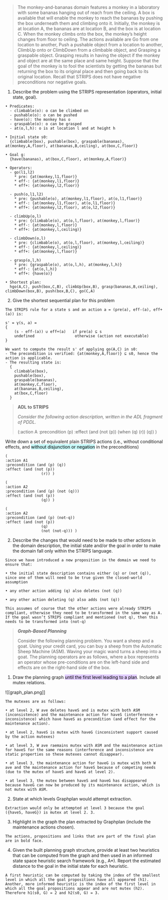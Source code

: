 
>The monkey-and-bananas domain features a monkey in a laboratory with some bananas hanging out of reach from the ceiling. A box is available that will enable the monkey to reach the bananas by pushing the box underneath them and climbing onto it. Initially, the monkey is at location A, the bananas are at location B, and the box is at location C. When the monkey climbs onto the box, the monkey’s height changes from floor to ceiling. The actions available are Go from one location to another, Push a pushable object from a location to another, ClimbUp onto or ClimbDown from a climbable object, and Grasping a graspable object. Grasping results in having the object if the monkey and object are at the same place and same height. Suppose that the goal of the monkey is to fool the scientists by getting the bananas but returning the box to its original place and then going back to its original location. Recall that STRIPS does not have negative preconditions nor negative goals.


1. Describe the problem using the STRIPS representation (operators, initial state, goal).

```
• Predicates:
  - climbable(o): o can be climbed on
  - pushable(o): o can be pushed
  - have(o): the monkey has o
  - graspable(o): o can be grasped
  - at(o,l,h): o is at location l and at height h

• Initial state s0:
  {climbable(box), pushable(box), graspable(bananas), at(monkey,A,floor), at(bananas,B,ceiling), at(box,C,floor)}

• Goal g:
  {have(bananas), at(box,C,floor), at(monkey,A,floor)}

• Operators:
  - go(l1,l2)
    * pre: {at(monkey,l1,floor)}
    * eff-: {at(monkey,l1,floor)}
    * eff+: {at(monkey,l2,floor)}

  - push(o,l1,l2)
    * pre: {pushable(o), at(monkey,l1,floor), at(o,l1,floor)}
    * eff-: {at(monkey,l1,floor), at(o,l1,floor)}
    * eff+: {at(monkey,l2,floor), at(o,l2,floor)}

  - climbUp(o,l)
    * pre: {climbable(o), at(o,l,floor), at(monkey,l,floor)}
    * eff-: {at(monkey,l,floor)}
    * eff+: {at(monkey,l,ceiling)}

  - climbDown(o,l)
    * pre: {climbable(o), at(o,l,floor), at(monkey,l,ceiling)}
    * eff-: {at(monkey,l,ceiling)}
    * eff+: {at(monkey,l,floor)}

  - grasp(o,l,h)
    * pre: {graspable(o), at(o,l,h), at(monkey,l,h)}
    * eff-: {at(o,l,h)}
    * eff+: {have(o)}

• Shortest plan:
  hgo(A,C), push(box,C,B), climbUp(box,B), grasp(bananas,B,ceiling), climbDown(box,B), push(box,B,C), go(C,A)
```

2. Give the shortest sequential plan for this problem

```
The STRIPS rule for a state s and an action a = (pre(a), eff-(a), eff+(a)) is:

s' = γ(s, a) = 
{
    (s - eff-(a)) ∪ eff+(a)   if pre(a) ⊆ s
    undefined                  otherwise (action not executable)
}

We want to compute the result s' of applying go(A,C) in s0:
- The precondition is verified: {at(monkey,A,floor)} ⊆ s0, hence the action is applicable.
- The resulting state is:
  {
    climbable(box),
    pushable(box),
    graspable(bananas),
    at(monkey,C,floor),
    at(bananas,B,ceiling),
    at(box,C,floor)
  }
```


> **ADL to STRIPS** 
> 
> *Consider the following action description, written in the ADL fragment of PDDL.* 
> 
> (:action A 
> :precondition (p)
> :effect (and (not (p)) 
> 					(when (q) (r))
> 					 (q)) 
> )

Write down a set of equivalent plain STRIPS actions (i.e., without conditional effects, and <mark style="background: #ABF7F7A6;">without disjunction or negation</mark> in the preconditions)

```
(
:action A1 
:precondition (and (p) (q)) 
:effect (and (not (p)) 
				(r)) )

(
:action A2 
:precondition (and (p) (not (q))) 
:effect (and (not (p)) 
				(q)) )

(
:action A2 
:precondition (and (p) (not-q)) 
:effect (and (not (p))
				(q) 
				(not (not-q))) )
```

2. Describe the changes that would need to be made to other actions in the domain description, the initial state and/or the goal in order to make the domain fall only within the STRIPS language.

```
Since we have introduced a new proposition in the domain we need to ensure that: 

• the initial state description contains either (q) or (not (q)), since one of them will need to be true given the closed-world assumption 

• any other action adding (q) also deletes (not (q)) 

• any other action deleting (q) also adds (not (q)) 

This assumes of course that the other actions were already STRIPS compliant, otherwise they need to be transformed in the same way as A. If the goal wasn’t STRIPS compliant and mentioned (not q), then this needs to be transformed into (not-q)
```

> ***Graph-Based Planning***
> 
> Consider the following planning problem. You want a sheep and a goat. Using your credit card, you can buy a sheep from the Automatic Sheep Machine (ASM). Waving your magic wand turns a sheep into a goat. The planning operators are as follows, where a box represents an operator whose pre-conditions are on the left-hand side and effects are on the right-hand side of the box.


1. Draw the planning graph <mark style="background: #D2B3FFA6;">until the first level leading to a plan</mark>. Include all mutex relations.

![[graph_plan.png]]

```
The mutexes are as follows:

• at level 2, W ave deletes haveS and is mutex with both ASM (inconsistence) and the maintenance action for haveS (interference + inconsistence) which have haveS as precondition (and effect for the maintenance action). 

• at level 2, haveS is mutex with haveG (inconsistent support caused by the action mutexes) 

• at level 3, W ave raemains mutex with ASM and the maintenance action for haveS for the same reasons (interference and inconsistence are static properties so these mutexes cannot disappear). 

• at level 3, the maintenance action for haveG is mutex with both W ave and the maintenance action for haveS because of competing needs (due to the mutex of haveS and haveG at level 2). 

• at level 3, the mutex between haveS and haveG has disappeared because haveG can now be produced by its maintenance action, which is not mutex with ASM.
```

2. State at which levels Graphplan would attempt extraction.

`Extraction would only be attempted at level 3 because the goal ({haveS, haveG}) is mutex at level 2. 3.`

3. Highlight in the graph the plan extracted by Graphplan (include the maintenance actions chosen).

`The actions, propositions and links that are part of the final plan are in bold face.`

4. Given the built planning graph structure, provide at least two heuristics that can be computed from the graph and then used in an informed state space heuristic search framework (e.g., A*). Report the estimated distance to the goal in the initial state for each heuristic.

`A first heuristic can be computed by taking the index of the smallest level in which all the goal propositions have all appeared (h1). Another, more informed heuristic is the index of the first level in which all the goal propositions appear and are not mutex (h2). Therefore h1(s0, G) = 2 and h2(s0, G) = 3.`

